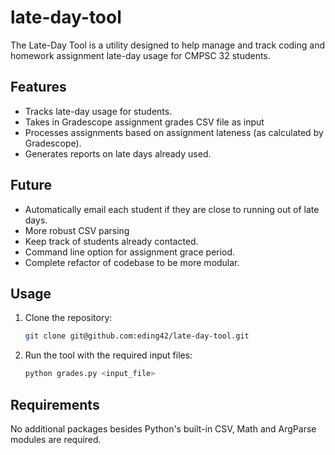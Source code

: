 # late-day-tool

The Late-Day Tool is a utility designed to help manage and track coding and homework assignment late-day usage for CMPSC 32 students. 

## Features
- Tracks late-day usage for students.
- Takes in Gradescope assignment grades CSV file as input 
- Processes assignments based on assignment lateness (as calculated by Gradescope).
- Generates reports on late days already used.

## Future
- Automatically email each student if they are close to running out of late days.
- More robust CSV parsing
- Keep track of students already contacted.
- Command line option for assignment grace period.
- Complete refactor of codebase to be more modular.

## Usage
1. Clone the repository:
   ```bash
   git clone git@github.com:eding42/late-day-tool.git
2. Run the tool with the required input files:
    ```bash
    python grades.py <input_file>

## Requirements
 
No additional packages besides Python's built-in CSV, Math and ArgParse modules are required. 